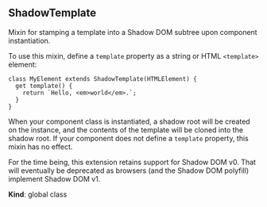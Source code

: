 <a name="ShadowTemplate"></a>
## ShadowTemplate
Mixin for stamping a template into a Shadow DOM subtree upon
component instantiation.

To use this mixin, define a `template` property as a string or HTML
`<template>` element:

    class MyElement extends ShadowTemplate(HTMLElement) {
      get template() {
        return `Hello, <em>world</em>.`;
      }
    }

When your component class is instantiated, a shadow root will be created on
the instance, and the contents of the template will be cloned into the shadow
root. If your component does not define a `template` property, this mixin has
no effect.

For the time being, this extension retains support for Shadow DOM v0.
That will eventually be deprecated as browsers (and the Shadow DOM polyfill)
implement Shadow DOM v1.

**Kind**: global class  
